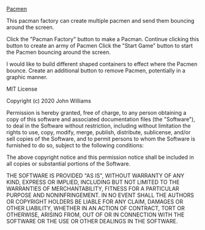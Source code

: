<a href= "https://sean-mongey.github.io/Pacmen/">Pacmen</a>

<!-----Summary-------->
This pacman factory can create multiple pacmen and send them bouncing around the screen.
<!-----How to use-------->
Click the "Pacman Factory" button to make a Pacman. Continue clicking this button to create an army of Pacmen
Click the "Start Game" button to start the Pacmen bouncing around the screen.

<!-------Future Improvements-------->
I would like to build different shaped containers to effect where the Pacmen bounce. 
Create an additional button to remove Pacmen, potentially in a graphic manner.
<!--------License information-------------->
MIT License

Copyright (c) 2020 John Williams

Permission is hereby granted, free of charge, to any person obtaining a copy of this software and associated documentation files (the "Software"), to deal in the Software without restriction, including without limitation the rights to use, copy, modify, merge, publish, distribute, sublicense, and/or sell copies of the Software, and to permit persons to whom the Software is furnished to do so, subject to the following conditions:

The above copyright notice and this permission notice shall be included in all copies or substantial portions of the Software.

THE SOFTWARE IS PROVIDED "AS IS", WITHOUT WARRANTY OF ANY KIND, EXPRESS OR IMPLIED, INCLUDING BUT NOT LIMITED TO THE WARRANTIES OF MERCHANTABILITY, FITNESS FOR A PARTICULAR PURPOSE AND NONINFRINGEMENT. IN NO EVENT SHALL THE AUTHORS OR COPYRIGHT HOLDERS BE LIABLE FOR ANY CLAIM, DAMAGES OR OTHER LIABILITY, WHETHER IN AN ACTION OF CONTRACT, TORT OR OTHERWISE, ARISING FROM, OUT OF OR IN CONNECTION WITH THE SOFTWARE OR THE USE OR OTHER DEALINGS IN THE SOFTWARE.
